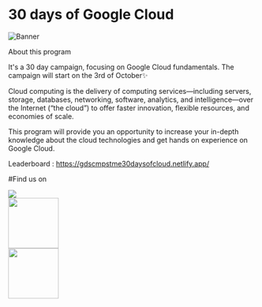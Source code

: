 # 30 days of Google Cloud

![Banner](<https://github.com/nupoorkhatri/GDSC-MPSTME-30daysofCloud-LeaderBoard/blob/changes/30%20Days%20of%20Google%20Cloud%20(Profile)_j6UhPYG%20(1)_2icCnpP.jpg>)

About this program

It's a 30 day campaign, focusing on Google Cloud fundamentals.
The campaign will start on the 3rd of October✨

Cloud computing is the delivery of computing services—including servers, storage, databases, networking, software, analytics, and intelligence—over the Internet (“the cloud”) to offer faster innovation, flexible resources, and economies of scale.

This program will provide you an opportunity to increase your in-depth knowledge about the cloud technologies and get hands on experience on Google Cloud.

Leaderboard : https://gdscmpstme30daysofcloud.netlify.app/

#Find us on

<a href="https://discord.gg/MyjyGKUyFW"><img src="https://img.shields.io/badge/Discord-7289DA?style=for-the-badge&logo=discord&logoColor=white"><br>
<a href="https://www.instagram.com/gdsc.mpstmeshirpur/"><img src="https://img.shields.io/badge/Instagram-purple?style=for-the-badge&logo=Instagram&logoColor=white" width="102px"></a><br>
<a href="https://www.linkedin.com/company/gdsc-mpstme-shirpur"><img src="https://img.shields.io/badge/LinkedIn-0077b5?style=for-the-badge&logo=linkedin&logoColor=#0077b5" width="102px"></a>
